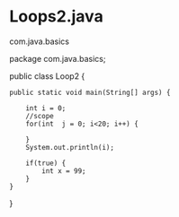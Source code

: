 # Loops2.java
com.java.basics

package com.java.basics;

public class Loop2 {

	public static void main(String[] args) {
		
		int i = 0;
		//scope
		for(int  j = 0; i<20; i++) {
			
		}
		System.out.println(i);
		
		if(true) {
			int x = 99;
		}
	}

}
